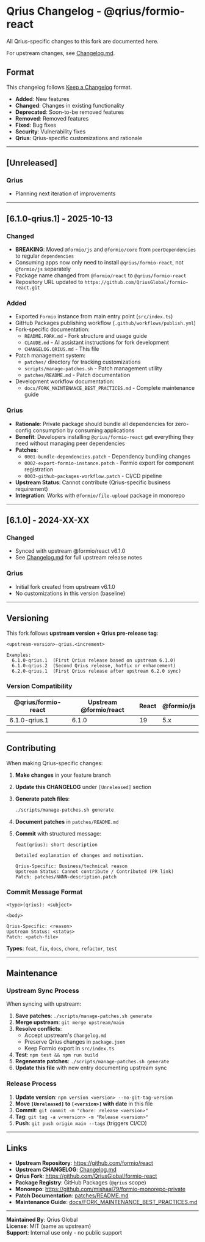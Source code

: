 # Qrius Changelog - @qrius/formio-react

All Qrius-specific changes to this fork are documented here.

For upstream changes, see [Changelog.md](./Changelog.md).

## Format

This changelog follows [Keep a Changelog](https://keepachangelog.com/) format.

- **Added**: New features
- **Changed**: Changes in existing functionality
- **Deprecated**: Soon-to-be removed features
- **Removed**: Removed features
- **Fixed**: Bug fixes
- **Security**: Vulnerability fixes
- **Qrius**: Qrius-specific customizations and rationale

---

## [Unreleased]

### Qrius

- Planning next iteration of improvements

---

## [6.1.0-qrius.1] - 2025-10-13

### Changed

- **BREAKING**: Moved `@formio/js` and `@formio/core` from `peerDependencies` to regular `dependencies`
- Consuming apps now only need to install `@qrius/formio-react`, not `@formio/js` separately
- Package name changed from `@formio/react` to `@qrius/formio-react`
- Repository URL updated to `https://github.com/QriusGlobal/formio-react.git`

### Added

- Exported `Formio` instance from main entry point (`src/index.ts`)
- GitHub Packages publishing workflow (`.github/workflows/publish.yml`)
- Fork-specific documentation:
    - `README.FORK.md` - Fork structure and usage guide
    - `CLAUDE.md` - AI assistant instructions for fork development
    - `CHANGELOG.QRIUS.md` - This file
- Patch management system:
    - `patches/` directory for tracking customizations
    - `scripts/manage-patches.sh` - Patch management utility
    - `patches/README.md` - Patch documentation
- Development workflow documentation:
    - `docs/FORK_MAINTENANCE_BEST_PRACTICES.md` - Complete maintenance guide

### Qrius

- **Rationale**: Private package should bundle all dependencies for zero-config consumption by consuming applications
- **Benefit**: Developers installing `@qrius/formio-react` get everything they need without managing peer dependencies
- **Patches**:
    - `0001-bundle-dependencies.patch` - Dependency bundling changes
    - `0002-export-formio-instance.patch` - Formio export for component registration
    - `0003-github-packages-workflow.patch` - CI/CD pipeline
- **Upstream Status**: Cannot contribute (Qrius-specific business requirement)
- **Integration**: Works with `@formio/file-upload` package in monorepo

---

## [6.1.0] - 2024-XX-XX

### Changed

- Synced with upstream @formio/react v6.1.0
- See [Changelog.md](./Changelog.md) for full upstream release notes

### Qrius

- Initial fork created from upstream v6.1.0
- No customizations in this version (baseline)

---

## Versioning

This fork follows **upstream version + Qrius pre-release tag**:

```
<upstream-version>-qrius.<increment>

Examples:
  6.1.0-qrius.1  (First Qrius release based on upstream 6.1.0)
  6.1.0-qrius.2  (Second Qrius release, hotfix or enhancement)
  6.2.0-qrius.1  (First Qrius release after upstream 6.2.0 sync)
```

### Version Compatibility

| @qrius/formio-react | Upstream @formio/react | React | @formio/js |
| ------------------- | ---------------------- | ----- | ---------- |
| 6.1.0-qrius.1       | 6.1.0                  | 19    | 5.x        |

---

## Contributing

When making Qrius-specific changes:

1. **Make changes** in your feature branch
2. **Update this CHANGELOG** under `[Unreleased]` section
3. **Generate patch files**:
    ```bash
    ./scripts/manage-patches.sh generate
    ```
4. **Document patches** in `patches/README.md`
5. **Commit** with structured message:

    ```
    feat(qrius): short description

    Detailed explanation of changes and motivation.

    Qrius-Specific: Business/technical reason
    Upstream Status: Cannot contribute / Contributed (PR link)
    Patch: patches/NNNN-description.patch
    ```

### Commit Message Format

```
<type>(qrius): <subject>

<body>

Qrius-Specific: <reason>
Upstream Status: <status>
Patch: <patch-file>
```

**Types**: `feat`, `fix`, `docs`, `chore`, `refactor`, `test`

---

## Maintenance

### Upstream Sync Process

When syncing with upstream:

1. **Save patches**: `./scripts/manage-patches.sh generate`
2. **Merge upstream**: `git merge upstream/main`
3. **Resolve conflicts**:
    - Accept upstream's `Changelog.md`
    - Preserve Qrius changes in `package.json`
    - Keep Formio export in `src/index.ts`
4. **Test**: `npm test && npm run build`
5. **Regenerate patches**: `./scripts/manage-patches.sh generate`
6. **Update this file** with new entry documenting upstream sync

### Release Process

1. **Update version**: `npm version <version> --no-git-tag-version`
2. **Move `[Unreleased]` to `[<version>]` with date** in this file
3. **Commit**: `git commit -m "chore: release <version>"`
4. **Tag**: `git tag -a v<version> -m "Release <version>"`
5. **Push**: `git push origin main --tags` (triggers CI/CD)

---

## Links

- **Upstream Repository**: https://github.com/formio/react
- **Upstream CHANGELOG**: [Changelog.md](./Changelog.md)
- **Qrius Fork**: https://github.com/QriusGlobal/formio-react
- **Package Registry**: GitHub Packages (`@qrius` scope)
- **Monorepo**: https://github.com/mishaal79/formio-monorepo-private
- **Patch Documentation**: [patches/README.md](./patches/README.md)
- **Maintenance Guide**: [docs/FORK_MAINTENANCE_BEST_PRACTICES.md](../docs/FORK_MAINTENANCE_BEST_PRACTICES.md)

---

**Maintained By**: Qrius Global  
**License**: MIT (same as upstream)  
**Support**: Internal use only - no public support

